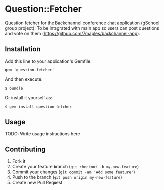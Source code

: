 # Question::Fetcher

Question fetcher for the Backchannel conference chat application (gSchool group project). To be integrated with main app so users can post questions and vote on them (https://github.com/7maples/backchannel-app).

## Installation

Add this line to your application's Gemfile:

    gem 'question-fetcher'

And then execute:

    $ bundle

Or install it yourself as:

    $ gem install question-fetcher

## Usage

TODO: Write usage instructions here

## Contributing

1. Fork it
2. Create your feature branch (`git checkout -b my-new-feature`)
3. Commit your changes (`git commit -am 'Add some feature'`)
4. Push to the branch (`git push origin my-new-feature`)
5. Create new Pull Request
